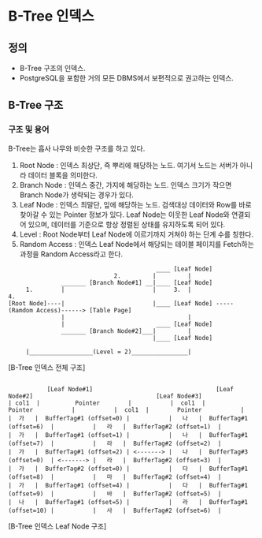 # B-Tree 인덱스

## 정의
- B-Tree 구조의 인덱스.
- PostgreSQL을 포함한 거의 모든 DBMS에서 보편적으로 권고하는 인덱스.

## B-Tree 구조
### 구조 및 용어
B-Tree는 흡사 나무와 비슷한 구조를 하고 있다. 
1. Root Node : 인덱스 최상단, 즉 뿌리에 해당하는 노드. 여기서 노드는 서버가 아니라 데이터 블록을 의미한다.
2. Branch Node : 인덱스 중간, 가지에 해당하는 노드. 인덱스 크기가 작으면 Branch Node가 생략되는 경우가 있다.
3. Leaf Node : 인덱스 최말단, 잎에 해당하는 노드. 검색대상 데이터와 Row를 바로 찾아갈 수 있는 Pointer 정보가 있다. Leaf Node는 이웃한 Leaf Node와 연결되어 있으며, 데이터를 기준으로 항상 정렬된 상태를 유지하도록 되어 있다.
4. Level : Root Node부터 Leaf Node에 이르기까지 거쳐야 하는 단계 수를 칭한다.
5. Random Access : 인덱스 Leaf Node에서 해당되는 테이블 페이지를 Fetch하는 과정을 Random Access라고 한다.
```
                                          ____ [Leaf Node]
                              2.         |         | 
               _______ [Branch Node#1] __|____ [Leaf Node]
     1.        |                         |     3.  |                                       4.
[Root Node]----|                         |____ [Leaf Node] -----(Ramdom Access)------> [Table Page]
               |                                   |
               |                          ____ [Leaf Node]
               _______ [Branch Node#2]___|         |
                                         |____ [Leaf Node]

     |__________________(Level = 2)________________|
```
[B-Tree 인덱스 전체 구조]
```

           [Leaf Node#1]                                   [Leaf Node#2]                                   [Leaf Node#3]
| col1  |          Pointer        |           |  col1  |        Pointer           |           |  col1  |        Pointer           |
|  가   |  BufferTag#1 (offset=0) |           |   나   |  BufferTag#1 (offset=6)  |           |   라   |  BufferTag#2 (offset=1)  |
|  가   |  BufferTag#1 (offset=1) |           |   나   |  BufferTag#1 (offset=7)  |           |   라   |  BufferTag#2 (offset=2)  |
|  가   |  BufferTag#1 (offset=2) | <-------> |   나   |  BufferTag#3 (offset=0)  | <-------> |   라   |  BufferTag#2 (offset=3)  |
|  가   |  BufferTag#2 (offset=0) |           |   다   |  BufferTag#1 (offset=8)  |           |   마   |  BufferTag#2 (offset=4)  |
|  가   |  BufferTag#1 (offset=4) |           |   다   |  BufferTag#1 (offset=9)  |           |   바   |  BufferTag#2 (offset=5)  |
|  나   |  BufferTag#1 (offset=5) |           |   라   |  BufferTag#1 (offset=10) |           |   사   |  BufferTag#2 (offset=6)  |

```
[B-Tree 인덱스 Leaf Node 구조]
